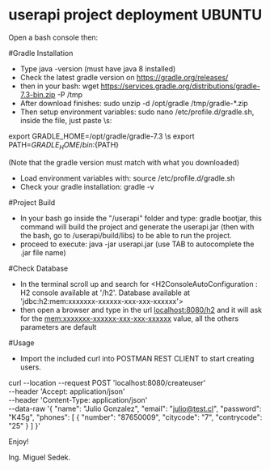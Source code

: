 # userapi project deployment UBUNTU

Open a bash console then:

#Gradle Installation
- Type java -version (must have java 8 installed)
- Check the latest gradle version on <https://gradle.org/releases/>
- then in your bash: wget https://services.gradle.org/distributions/gradle-7.3-bin.zip -P /tmp
- After download finishes: sudo unzip -d /opt/gradle /tmp/gradle-*.zip
- Then setup environment variables: sudo nano /etc/profile.d/gradle.sh, inside the file, just paste  \s:

export GRADLE_HOME=/opt/gradle/gradle-7.3 \s
export PATH=${GRADLE_HOME}/bin:${PATH}


(Note that the gradle version must match with what you downloaded)
- Load environment variables with: source /etc/profile.d/gradle.sh
- Check your gradle installation: gradle -v

#Project Build
- In your bash go inside the "/userapi" folder and type: gradle bootjar, this command will build the 
project and generate the userapi.jar (then with the bash, go to /userapi/build/libs) to be able to run the project.
- proceed to execute: java -jar userapi.jar (use TAB to autocomplete the .jar file name)

#Check Database
- In the terminal scroll up and search for  <H2ConsoleAutoConfiguration    : H2 console available at '/h2'. Database available at 'jdbc:h2:mem:xxxxxxx-xxxxxx-xxx-xxx-xxxxxx'>
- then open a browser and type in the url <localhost:8080/h2> and it will ask for the <mem:xxxxxxx-xxxxxx-xxx-xxx-xxxxxx> value, all the others parameters are default

#Usage
- Import the included curl into POSTMAN REST CLIENT to start creating users.

curl --location --request POST 'localhost:8080/createuser' \
--header 'Accept: application/json' \
--header 'Content-Type: application/json' \
--data-raw '{
"name": "Julio Gonzalez",
"email": "julio@test.cl",
"password": "K45g",
"phones": [
{
"number": "87650009",
"citycode": "7",
"contrycode": "25"
}
]
}'

Enjoy!

Ing. Miguel Sedek.
